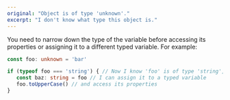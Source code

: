 ```yaml
---
original: "Object is of type 'unknown'."
excerpt: "I don't know what type this object is."
---
```

You need to narrow down the type of the variable before accessing its properties or assigning it to a different typed variable. For example:

```ts
const foo: unknown = 'bar'

if (typeof foo === 'string') { // Now I know 'foo' is of type 'string',
   const baz: string = foo // I can assign it to a typed variable
   foo.toUpperCase() // and access its properties
}
